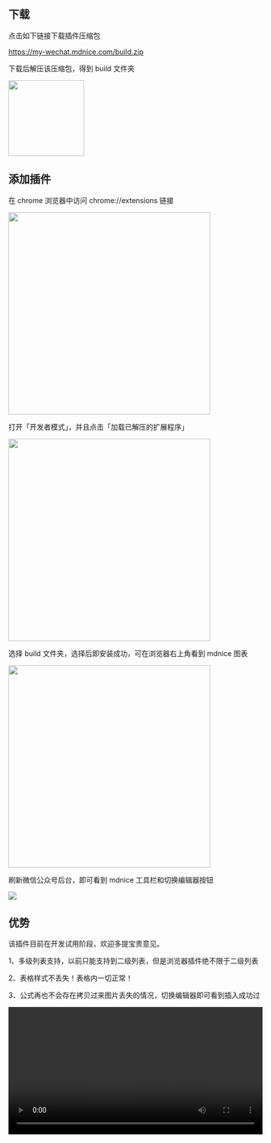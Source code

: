 ## 下载

点击如下链接下载插件压缩包

https://my-wechat.mdnice.com/build.zip

下载后解压该压缩包，得到 build 文件夹

<img width="150" src="https://imgkr.cn-bj.ufileos.com/9fb07078-a89d-4439-bd0e-f2424e4e3cf4.png" />

## 添加插件

在 chrome 浏览器中访问 chrome://extensions 链接

<img width="400" src="https://imgkr.cn-bj.ufileos.com/276e7632-3d72-49b9-ba01-08527e3a11db.png" />

打开「开发者模式」，并且点击「加载已解压的扩展程序」

<img width="400" src="https://imgkr.cn-bj.ufileos.com/026b35c9-f7ec-4bfe-811e-cc070ad78781.png" />

选择 build 文件夹，选择后即安装成功，可在浏览器右上角看到 mdnice 图表

<img width="400" src="https://imgkr.cn-bj.ufileos.com/3634c4ec-1374-40e1-bd91-f39b21ab108a.png" />

刷新微信公众号后台，即可看到 mdnice 工具栏和切换编辑器按钮

![](https://imgkr.cn-bj.ufileos.com/08589f16-2a7a-4991-9c41-c884c3e4a30c.png)

## 优势

该插件目前在开发试用阶段，欢迎多提宝贵意见。

1、多级列表支持，以前只能支持到二级列表，但是浏览器插件绝不限于二级列表

2、表格样式不丢失！表格内一切正常！

3、公式再也不会存在拷贝过来图片丢失的情况，切换编辑器即可看到插入成功过

<video style="width:100%;" controls>
  <source src="https://imgkr.cn-bj.ufileos.com/eb535a19-bef2-448a-a181-7b0c60c7a4dd.mov" type="video/mp4">
</video>